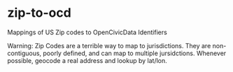 # zip-to-ocd
Mappings of US Zip codes to OpenCivicData Identifiers

Warning: Zip Codes are a terrible way to map to jurisdictions. They are non-contiguous, poorly defined, and can map to multiple jursidctions. Whenever possible, geocode a real address and lookup by lat/lon.
